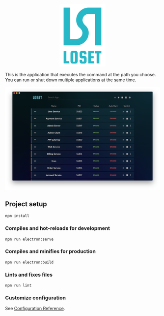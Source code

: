 <p align="center">
  <img src="src/images/docs/loset-300.png" alt="Loset" width="150"/>
</p>


This is the application that executes the command at the path you choose.  You can run or shut down multiple applications at the same time.

<p align="center">
  <img src="src/images/docs/screenshot.png" alt="Screenshot" width="1024">
</p>

## Project setup
```
npm install
```

### Compiles and hot-reloads for development
```
npm run electron:serve
```

### Compiles and minifies for production
```
npm run electron:build
```

### Lints and fixes files
```
npm run lint
```

### Customize configuration
See [Configuration Reference](https://cli.vuejs.org/config/).
